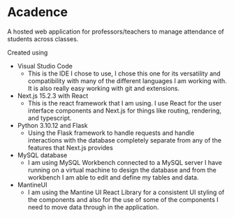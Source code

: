 # Acadence
A hosted web application for professors/teachers to manage attendance of students across classes.

Created using 
* Visual Studio Code
  * This is the IDE I chose to use, I chose this one for its versatility and compatibility with many of the different languages I am working with. It is also really easy working with git and extensions.
* Next.js 15.2.3 with React
  * This is the react framework that I am using. I use React for the user interface components and Next.js for things like routing, rendering, and typescript.
* Python 3.10.12 and Flask
  *  Using the Flask framework to handle requests and handle interactions with the database completely separate from any of the features that Next.js provides
* MySQL database
  * I am using MySQL Workbench connected to a MySQL server I have running on a virtual machine to design the database and from the workbench I am able to edit and define my tables and data.
* MantineUI
  * I am using the Mantine UI React Library for a consistent UI styling of the components and also for the use of some of the components I need to move data through in the application.
